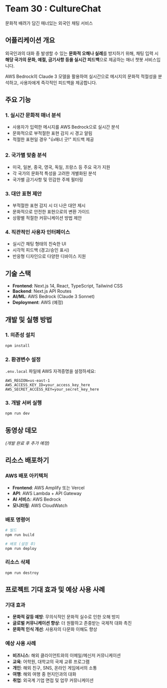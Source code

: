 # Team 30 : CultureChat

문화적 배려가 담긴 매너있는 외국인 채팅 서비스

## 어플리케이션 개요

외국인과의 대화 중 발생할 수 있는 **문화적 오해나 실례**를 방지하기 위해, 채팅 입력 시 **해당 국가의 문화, 예절, 금기사항 등을 실시간 피드백**으로 제공하는 매너 챗봇 서비스입니다.

AWS Bedrock의 Claude 3 모델을 활용하여 실시간으로 메시지의 문화적 적절성을 분석하고, 사용자에게 즉각적인 피드백을 제공합니다.

## 주요 기능

### 1. 실시간 문화적 매너 분석
- 사용자가 입력한 메시지를 AWS Bedrock으로 실시간 분석
- 문화적으로 부적절한 표현 감지 시 경고 알림
- 적절한 표현일 경우 "👍매너 굿!" 피드백 제공

### 2. 국가별 맞춤 분석
- 미국, 일본, 중국, 영국, 독일, 프랑스 등 주요 국가 지원
- 각 국가의 문화적 특성을 고려한 개별화된 분석
- 국가별 금기사항 및 민감한 주제 필터링

### 3. 대안 표현 제안
- 부적절한 표현 감지 시 더 나은 대안 제시
- 문화적으로 안전한 표현으로의 변환 가이드
- 상황별 적절한 커뮤니케이션 방법 제안

### 4. 직관적인 사용자 인터페이스
- 실시간 채팅 형태의 친숙한 UI
- 시각적 피드백 (경고/승인 표시)
- 반응형 디자인으로 다양한 디바이스 지원

## 기술 스택

- **Frontend**: Next.js 14, React, TypeScript, Tailwind CSS
- **Backend**: Next.js API Routes
- **AI/ML**: AWS Bedrock (Claude 3 Sonnet)
- **Deployment**: AWS (예정)

## 개발 및 실행 방법

### 1. 의존성 설치
```bash
npm install
```

### 2. 환경변수 설정
`.env.local` 파일에 AWS 자격증명을 설정하세요:
```
AWS_REGION=us-east-1
AWS_ACCESS_KEY_ID=your_access_key_here
AWS_SECRET_ACCESS_KEY=your_secret_key_here
```

### 3. 개발 서버 실행
```bash
npm run dev
```

## 동영상 데모

*(개발 완료 후 추가 예정)*

## 리소스 배포하기

### AWS 배포 아키텍처
- **Frontend**: AWS Amplify 또는 Vercel
- **API**: AWS Lambda + API Gateway
- **AI 서비스**: AWS Bedrock
- **모니터링**: AWS CloudWatch

### 배포 명령어
```bash
# 빌드
npm run build

# 배포 (설정 후)
npm run deploy
```

### 리소스 삭제
```bash
npm run destroy
```

## 프로젝트 기대 효과 및 예상 사용 사례

### 기대 효과
- **문화적 갈등 예방**: 무의식적인 문화적 실수로 인한 오해 방지
- **글로벌 커뮤니케이션 향상**: 더 원활하고 존중받는 국제적 대화 촉진
- **문화적 인식 개선**: 사용자의 다문화 이해도 향상

### 예상 사용 사례
- **비즈니스**: 해외 클라이언트와의 이메일/메신저 커뮤니케이션
- **교육**: 어학원, 대학교의 국제 교류 프로그램
- **개인**: 해외 친구, SNS, 온라인 게임에서의 소통
- **여행**: 해외 여행 중 현지인과의 대화
- **취업**: 외국계 기업 면접 및 업무 커뮤니케이션

